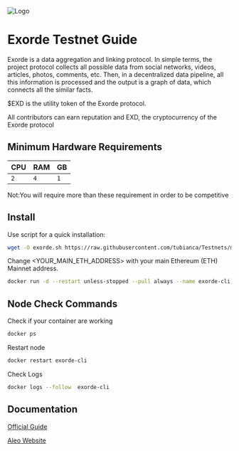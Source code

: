 
![Logo](https://static.wixstatic.com/media/0669d3_27dbba77fa7c42f78a92f3f559094d46~mv2.png/v1/fill/w_284,h_284,al_c,q_85,usm_0.66_1.00_0.01,enc_auto/B6622963-6E7A-4C9A-8900-3AB743652BAA_PNG.png)
# Exorde Testnet Guide 

Exorde is a data aggregation and linking protocol. In simple terms, the project protocol collects all possible data from social networks, videos, articles, photos, comments, etc. Then, in a decentralized data pipeline, all this information is processed and the output is a graph of data, which connects all the similar facts.

$EXD is the utility token of the Exorde protocol.

All contributors can earn reputation and EXD, the cryptocurrency of the Exorde protocol


## Minimum Hardware Requirements




| CPU | RAM     | GB                |
| :-------- | :------- | :------------------------- |
|   `2` | `4` | `1` |


Not:You will require more than these requirement in order to be competitive



## Install

Use script for a quick installation:
```bash
wget -O exorde.sh https://raw.githubusercontent.com/tubianca/Testnets/main/Exorde/exorde.sh && chmod +x exorde.sh && ./exorde.sh
```
Change <YOUR_MAIN_ETH_ADDRESS> with your main Ethereum (ETH) Mainnet address.
```bash
docker run -d --restart unless-stopped --pull always --name exorde-cli exordelabs/exorde-cli -m <YOUR_MAIN_ETH_ADDRESS> -l 2

```

## Node Check Commands

Check if your container are working

```bash
docker ps
```
Restart node

```bash
docker restart exorde-cli
```
Check Logs
```bash
docker logs --follow  exorde-cli
```
## Documentation

[Official Guide](https://docs.exorde.network/)

[Aleo Website](https://exorde.network/)


